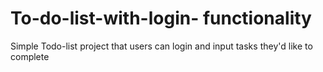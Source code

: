 # To-do-list-with-login- functionality
Simple Todo-list project that users can login and input tasks they'd like to complete 
